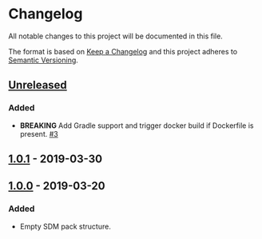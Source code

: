 # Changelog

All notable changes to this project will be documented in this file.

The format is based on [Keep a Changelog](http://keepachangelog.com/)
and this project adheres to [Semantic Versioning](http://semver.org/).

## [Unreleased](https://github.com/atomist/sdm-pack-seed/compare/1.0.1...HEAD)

### Added

-   **BREAKING** Add Gradle support and trigger docker build if Dockerfile is present. [#3](https://github.com/atomist/sdm-pack-analysis-spring/issues/3)

## [1.0.1](https://github.com/atomist/sdm-pack-seed/compare/1.0.0...1.0.1) - 2019-03-30

## [1.0.0](https://github.com/atomist/sdm-pack-seed/tree/1.0.0) - 2019-03-20

### Added

-   Empty SDM pack structure.
